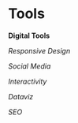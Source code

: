 <H1> Tools </H1>
<b> Digital Tools </b>
<p> <i> Responsive Design </i>
<p> <i> Social Media </i>
<p> <i> Interactivity</i> 
<p> <i> Dataviz </i>
<p> <i> SEO </i>
